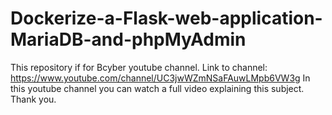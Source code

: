 # Dockerize-a-Flask-web-application-MariaDB-and-phpMyAdmin
This repository if for Bcyber youtube channel. Link to channel: https://www.youtube.com/channel/UC3jwWZmNSaFAuwLMpb6VW3g
In this youtube channel you can watch a full video explaining this subject.
Thank you.
